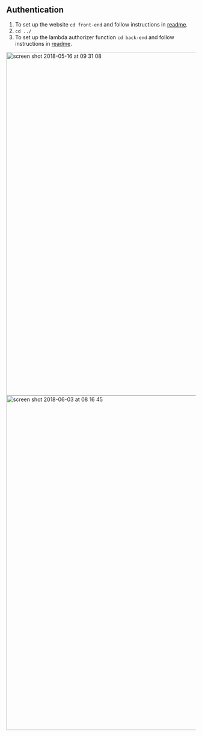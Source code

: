 ## Authentication

1. To set up the website `cd front-end` and follow instructions in [readme](front-end/readme.md).
2. `cd ../`
3. To set up the lambda authorizer function `cd back-end` and follow instructions in [readme](back-end/readme.md).

<img width="912" alt="screen shot 2018-05-16 at 09 31 08" src="https://user-images.githubusercontent.com/4153982/40119965-0432f892-58ec-11e8-8048-8d845d9a45d0.png">

<img width="889" alt="screen shot 2018-06-03 at 08 16 45" src="https://user-images.githubusercontent.com/4153982/40883833-7caea9ba-6706-11e8-9aa1-046e9232c22d.png">
